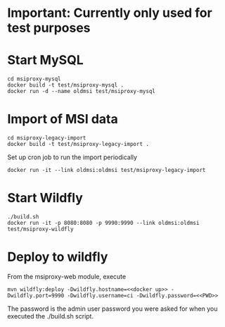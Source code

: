 
Important: Currently only used for test purposes
=================================================

Start MySQL
===========

    cd msiproxy-mysql
    docker build -t test/msiproxy-mysql .
    docker run -d --name oldmsi test/msiproxy-mysql
    
    
Import of MSI data
==================

    cd msiproxy-legacy-import
    docker build -t test/msiproxy-legacy-import .
    
Set up cron job to run the import periodically

    docker run -it --link oldmsi:oldmsi test/msiproxy-legacy-import
    

Start Wildfly
=============

    ./build.sh
    docker run -it -p 8080:8080 -p 9990:9990 --link oldmsi:oldmsi test/msiproxy-wildfly
    

Deploy to wildfly
=================

From the msiproxy-web module, execute

    mvn wildfly:deploy -Dwildfly.hostname=<<docker up>> -Dwildfly.port=9990 -Dwildfly.username=ci -Dwildfly.password=<<PWD>>

The password is the admin user password you were asked for when you executed the ./build.sh script.
